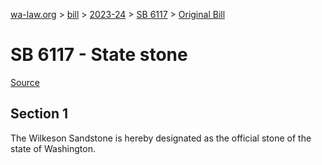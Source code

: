 [wa-law.org](/) > [bill](/bill/) > [2023-24](/bill/2023-24/) > [SB 6117](/bill/2023-24/sb/6117/) > [Original Bill](/bill/2023-24/sb/6117/1/)

# SB 6117 - State stone

[Source](http://lawfilesext.leg.wa.gov/biennium/2023-24/Pdf/Bills/Senate%20Bills/6117.pdf)

## Section 1
The Wilkeson Sandstone is hereby designated as the official stone of the state of Washington.
